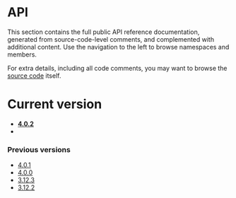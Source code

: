 # API

This section contains the full public API reference documentation, generated from source-code-level comments, and complemented with additional content. Use the navigation to the left to browse namespaces and members.

For extra details, including all code comments, you may want to browse the [source code](https://github.com/hazelcast/hazelcast-csharp-client) itself.

# Current version

* **[4.0.2](4.0.2/api/index.html)**
* <!--DEVDOC_API-->

### Previous versions

* [4.0.1](4.0.1/api/index.html)
* [4.0.0](4.0.0/api/index.html)
* [3.12.3](3.12.3/index.html)
* [3.12.2](3.12.2/index.html)